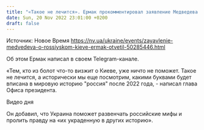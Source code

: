 ```yaml
---
title: "«Такое не лечится». Ермак прокомментировал заявление Медведева о «российском» Киеве"
date: Sun, 20 Nov 2022 23:01:00 +0200
draft: false
---
```

Источник: Новое Время https://nv.ua/ukraine/events/zayavlenie-medvedeva-o-rossiyskom-kieve-ermak-otvetil-50285446.html


Об этом Ермак написал в своем Telegram-канале.

«Тем, кто из болот что-то визжит о Киеве, уже ничто не поможет. Такое не лечится, а исторически мы еще посмотрим, какими буквами будет вписана в мировую историю "россия" после 2022 года, - написал глава Офиса президента.

 Видео дня   

Он добавил, что Украина поможет развенчать российские мифы и пролить правду на «их украденную в других историю».
